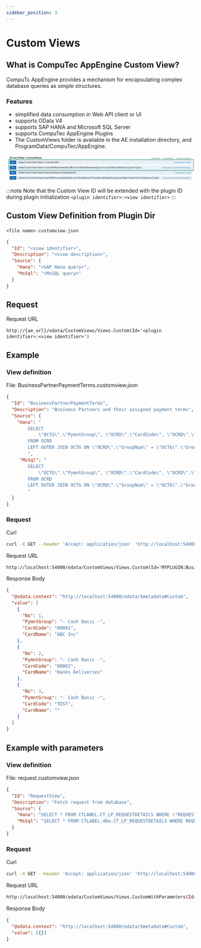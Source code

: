 ```yaml
---
sidebar_position: 3
---
```


# Custom Views

## What is CompuTec AppEngine Custom View?

CompuTc AppEngine provides a mechanism for encapsulating complex database queries as simple structures.

### Features

- simplified data consumption in Web API client or UI
- supports OData V4
- supports SAP HANA and Microsoft SQL Server
- supports CompuTec AppEngine Plugins
- The CustomViews folder is available in the AE installation directory, and ProgramData/CompuTec/AppEngine.

![Custom View](./media/custom-views/core-odata.webp)

:::note
    Note that the Custom View ID will be extended with the plugin ID during plugin initialization
    `<plugin identifier>:<view identifier>`
:::

## Custom View Definition from Plugin Dir

`<file name>.customview.json`

```json
{
  "Id": "<view identifier>",
  "Description": "<view description>",
  "Source": {
    "Hana": "<SAP Hana query>",
    "MsSql": "<MsSQL query>"
  }
}
```

## Request

Request URL

```text
http://{ae_url}/odata/CustomViews/Views.Custom(Id='<plugin identifier>:<view identifier>')

```

## Example

### View definition

File: BusinessPartnerPaymentTerms.customview.json

```json
{
  "Id": "BusinessPartnerPaymentTerms",
  "Description": "Business Partners and their assigned payment terms",
  "Source": {
    "Hana": "
        SELECT
            \"OCTG\".\"PymntGroup\", \"OCRD\".\"CardCode\", \"OCRD\".\"CardName\"
        FROM OCRD
        LEFT OUTER JOIN OCTG ON \"OCRD\".\"GroupNum\" = \"OCTG\".\"GroupNum\"
        ",
     "MsSql": "
        SELECT
            \"OCTG\".\"PymntGroup\", \"OCRD\".\"CardCode\", \"OCRD\".\"CardName\"
        FROM OCRD
        LEFT OUTER JOIN OCTG ON \"OCRD\".\"GroupNum\" = \"OCTG\".\"GroupNum\"
        "
  }
}
```

### Request

Curl

```bash
curl -X GET --header 'Accept: application/json' 'http://localhost:54000/odata/CustomViews/Views.Custom(Id='MYPLUGIN:BusinessPartnerPaymentTerms')'
```

Request URL

```text
http://localhost:54000/odata/CustomViews/Views.Custom(Id='MYPLUGIN:BusinessPartnerPaymentTerms')
```

Response Body

```json
{
  "@odata.context": "http://localhost:54000/odata/$metadata#Custom",
  "value": [
    {
      "No": 1,
      "PymntGroup": "- Cash Basic -",
      "CardCode": "00001",
      "CardName": "ABC Inc"
    },
    {
      "No": 2,
      "PymntGroup": "- Cash Basic -",
      "CardCode": "00002",
      "CardName": "Hanks Deliveries"
    },
    {
      "No": 3,
      "PymntGroup": "- Cash Basic -",
      "CardCode": "TEST",
      "CardName": ""
    }
  ]
}
```

## Example with parameters

### View definition

File: request.customview.json

```json
{
  "Id": "RequestView",
  "Description": "Fetch request from database",
  "Source": {
    "Hana": "SELECT * FROM CTLABEL.CT_LP_REQUESTDETAILS WHERE \"REQUESTID\" = @RequestId",
    "MsSql": "SELECT * FROM CTLABEL.dbo.CT_LP_REQUESTDETAILS WHERE REQUESTID = @RequestId"
  }
}
```

### Request

Curl

```bash
curl -X GET --header 'Accept: application/json' 'http://localhost:54000/odata/CustomViews/Views.CustomWithParameters(Id='CTLabel%3ARequestView',Parameters=[%22RequestId%3D61%22],paramType=Default.ParamType'Custom')'
```

Request URL

```bash
http://localhost:54000/odata/CustomViews/Views.CustomWithParameters(Id='CTLabel%3ARequestView',Parameters=[%22RequestId%3D61%22],paramType=Default.ParamType'Custom')
```

Response Body

```json
{
  "@odata.context": "http://localhost:54000/odata/$metadata#Custom",
  "value": [{}]
}
```
